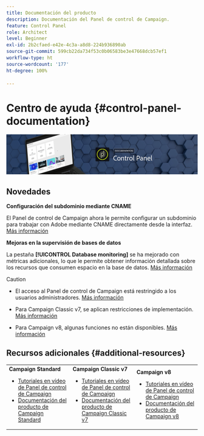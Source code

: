 ```yaml
---
title: Documentación del producto
description: Documentación del Panel de control de Campaign.
feature: Control Panel
role: Architect
level: Beginner
exl-id: 2b2cfaed-e42e-4c3a-a8d8-224b936890ab
source-git-commit: 599cb22da734f53c0b06583be3e47668dcb57ef1
workflow-type: ht
source-wordcount: '177'
ht-degree: 100%

---
```


# Centro de ayuda {#control-panel-documentation}

![](assets/do-not-localize/banner.png)

## Novedades

**Configuración del subdominio mediante CNAME**

El Panel de control de Campaign ahora le permite configurar un subdominio para trabajar con Adobe mediante CNAME directamente desde la interfaz. [Más información](subdomains-certificates/using/setting-up-new-subdomain.md)

**Mejoras en la supervisión de bases de datos**

La pestaña **[!UICONTROL Database monitoring]** se ha mejorado con métricas adicionales, lo que le permite obtener información detallada sobre los recursos que consumen espacio en la base de datos. [Más información](performance-monitoring/using/database-monitoring.md)

>[!CAUTION]
>
>* El acceso al Panel de control de Campaign está restringido a los usuarios administradores. [Más información](https://experienceleague.adobe.com/docs/control-panel/using/discover-control-panel/managing-permissions.html?lang=es#discover-control-panel)
>
>* Para Campaign Classic v7, se aplican restricciones de implementación. [Más información](faq.md#v7-restrictions)
>
>* Para Campaign v8, algunas funciones no están disponibles. [Más información](faq.md#v8-restrictions)


## Recursos adicionales {#additional-resources}

<table>
    <tr>
        <td><b>Campaign Standard</b><br/>
        <ul>
            <li><a href="https://experienceleague.adobe.com/docs/campaign-standard-learn/control-panel/control-panel-overview.html?lang=es">Tutoriales en vídeo de Panel de control de Campaign</a></li>
            <li><a href="https://experienceleague.adobe.com/docs/campaign-standard/using/campaign-standard-home.html?lang=es">Documentación del producto de Campaign Standard</a></li>
        </ul>
        </td>
        <td><b>Campaign Classic v7</b><br/>
        <ul>
            <li><a href="https://experienceleague.adobe.com/docs/campaign-classic-learn/control-panel/control-panel-overview.html?lang=es">Tutoriales en vídeo de Panel de control de Campaign</a></li>
            <li><a href="https://experienceleague.adobe.com/docs/campaign-classic/using/campaign-classic-home.html?lang=es">Documentación del producto de Campaign Classic v7</a></li>
        </ul>
        </td>
        <td><b>Campaign v8</b><br/>
        <ul>
            <li><a href="https://experienceleague.adobe.com/docs/campaign-learn/control-panel/control-panel-overview.html?lang=es">Tutoriales en vídeo de Panel de control de Campaign</a></li>
            <li><a href="https://experienceleague.adobe.com/docs/campaign-classic/using/campaign-classic-home.html?lang=es">Documentación del producto de Campaign v8</a></li>
        </ul>
        </td>
    </tr>
</table>
